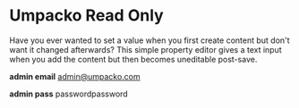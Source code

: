 # Umpacko Read Only

Have you ever wanted to set a value when you first create content but don't want it changed afterwards? This simple property editor gives a text input when you add the content but then becomes uneditable post-save. 

**admin email** admin@umpacko.com

**admin pass** passwordpassword
